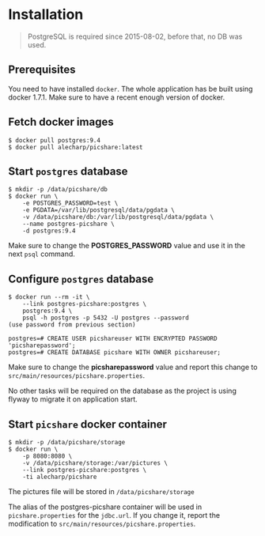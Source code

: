 # Installation
> PostgreSQL is required since 2015-08-02, before that, no DB was used.

## Prerequisites

You need to have installed `docker`. The whole application has be built using docker 1.7.1. Make sure to have a recent enough version of docker.

## Fetch docker images

```
$ docker pull postgres:9.4
$ docker pull alecharp/picshare:latest
```

## Start `postgres` database

```
$ mkdir -p /data/picshare/db
$ docker run \
    -e POSTGRES_PASSWORD=test \
    -e PGDATA=/var/lib/postgresql/data/pgdata \
    -v /data/picshare/db:/var/lib/postgresql/data/pgdata \
    --name postgres-picshare \
    -d postgres:9.4
```

Make sure to change the __POSTGRES_PASSWORD__ value and use it in the next `psql` command.

## Configure `postgres` database

```
$ docker run --rm -it \
    --link postgres-picshare:postgres \
    postgres:9.4 \
    psql -h postgres -p 5432 -U postgres --password
(use password from previous section)

postgres=# CREATE USER picshareuser WITH ENCRYPTED PASSWORD 'picsharepassword';
postgres=# CREATE DATABASE picshare WITH OWNER picshareuser;
```

Make sure to change the __picsharepassword__ value and report this change to  `src/main/resources/picshare.properties`.

No other tasks will be required on the database as the project is using flyway to migrate it on application start.

## Start `picshare` docker container

```
$ mkdir -p /data/picshare/storage
$ docker run \
    -p 8080:8080 \
    -v /data/picshare/storage:/var/pictures \
    --link postgres-picshare:postgres \
    -ti alecharp/picshare
```

The pictures file will be stored in `/data/picshare/storage`

The alias of the postgres-picshare container will be used in `picshare.properties` for the `jdbc.url`. If you change it, report the modification to `src/main/resources/picshare.properties`.
